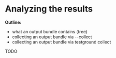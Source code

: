 # Analyzing the results

**Outline:**

* what an output bundle contains \(tree\)
* collecting an output bundle via --collect
* collecting an output bundle via testground collect

TODO



